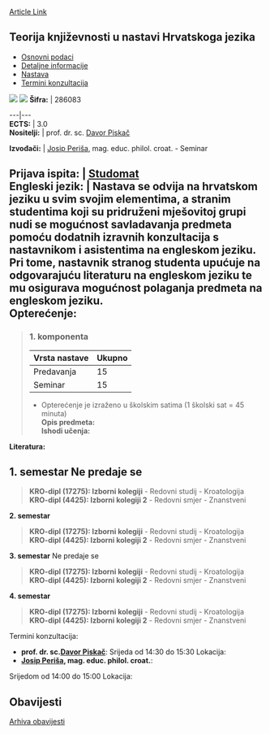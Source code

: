 [Article Link](https://www.fhs.hr/predmet/tkunhj)

## Teorija književnosti u nastavi Hrvatskoga jezika
  * [Osnovni podaci](https://www.fhs.hr/predmet/tkunhj#v1id-904881_517500_1_0 "Osnovni podaci")
  * [Detaljne informacije](https://www.fhs.hr/predmet/tkunhj#v1id-904881_517500_1_1 "Detaljne informacije")
  * [Nastava](https://www.fhs.hr/predmet/tkunhj#v1id-904881_517500_1_2 "Nastava")
  * [Termini konzultacija](https://www.fhs.hr/predmet/tkunhj#v1id-904881_517500_1_3 "Termini konzultacija")


[![](https://www.fhs.hr/img/flags/gif/hr.gif)](https://www.fhs.hr/predmet/tkunhj) [![](https://www.fhs.hr/img/flags/gif/gb.gif)](https://www.fhs.hr/en/course/ltitcl)
**Šifra:** |  286083  
  
---|---  
**ECTS:** |  3.0   
**Nositelji:** |  prof. dr. sc. [Davor Piskač](https://www.fhs.hr/djelatnik/davor.piskac)   
  
**Izvođači:** |  [Josip Periša](https://www.fhs.hr/djelatnik/josip.perisa), mag. educ. philol. croat. - Seminar  
  
**Prijava ispita:** |  [Studomat](http://www.isvu.hr/studomat)  
**Engleski jezik:** |  Nastava se odvija na hrvatskom jeziku u svim svojim elementima, a stranim studentima koji su pridruženi mješovitoj grupi nudi se mogućnost savladavanja predmeta pomoću dodatnih izravnih konzultacija s nastavnikom i asistentima na engleskom jeziku. Pri tome, nastavnik stranog studenta upućuje na odgovarajuću literaturu na engleskom jeziku te mu osigurava mogućnost polaganja predmeta na engleskom jeziku.   
**Opterećenje:**  
---  
> ### 1. komponenta
> | Vrsta nastave | Ukupno  
> ---|---  
> Predavanja | 15  
> Seminar | 15  
> * Opterećenje je izraženo u školskim satima (1 školski sat = 45 minuta)   
**Opis predmeta:**  
> **Ishodi učenja:**  

  
**Literatura:**  

  
**1. semestar** Ne predaje se  
---  
> **KRO-dipl (17275): Izborni kolegiji** - Redovni studij - Kroatologija  
>  **KRO-dipl (4425): Izborni kolegiji 2** - Redovni smjer - Znanstveni  
>   
  
**2. semestar**  
> **KRO-dipl (17275): Izborni kolegiji** - Redovni studij - Kroatologija  
>  **KRO-dipl (4425): Izborni kolegiji 2** - Redovni smjer - Znanstveni  
>   
  
**3. semestar** Ne predaje se  
> **KRO-dipl (17275): Izborni kolegiji** - Redovni studij - Kroatologija  
>  **KRO-dipl (4425): Izborni kolegiji 2** - Redovni smjer - Znanstveni  
>   
  
**4. semestar**  
> **KRO-dipl (17275): Izborni kolegiji** - Redovni studij - Kroatologija  
>  **KRO-dipl (4425): Izborni kolegiji 2** - Redovni smjer - Znanstveni  
>   
Termini konzultacija: 
  * **prof. dr. sc.[Davor Piskač](https://www.fhs.hr/djelatnik/davor.piskac)**: 
Srijeda od 14:30 do 15:30
Lokacija: 
  * **[Josip Periša](https://www.fhs.hr/djelatnik/josip.perisa), mag. educ. philol. croat.**: 
  
Srijedom od 14:00 do 15:00
Lokacija: 


## Obavijesti
[Arhiva obavijesti](https://www.fhs.hr/predmet/tkunhj?@=21tty#news_132687 "Arhiva obavijesti")
